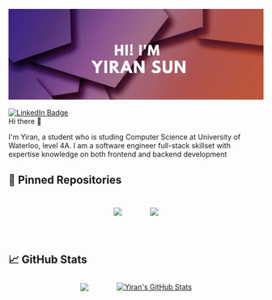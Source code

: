 [![Yiran's GitHub Banner](./assets/banner.png)](https://personal-website-sigma-wine.vercel.app/)  
   
[![LinkedIn Badge](https://img.shields.io/badge/LinkedIn-Profile-informational?style=flat&logo=linkedin&logoColor=white&color=0D76A8)](https://www.linkedin.com/in/yiran-sun-988787211/)  
Hi there 👋  
  
    
I'm Yiran, a student who is studing Computer Science at University of Waterloo, level 4A. I am a software engineer full-stack skillset with expertise knowledge on both frontend and backend development  

## 📌 Pinned Repositories

<br>

<div style="display:flex;align-items:center;justify-content:center">
<a href=“https://github.com/Feng-12138/LooSchedule”  style="margin-right:2.5rem">
  <img align="center" style="margin:0.5rem" src="https://github-readme-stats.vercel.app/api/pin/?username=Feng-12138&repo=LooSchedule&title_color=ffffff&text_color=c9cacc&icon_color=4AB197&bg_color=1A2B34" />
</a>

<a href=“https://github.com/joycedaiyt/Me-In-Loo”>
  <img align="center" style="margin:0.5rem" src="https://github-readme-stats.vercel.app/api/pin/?username=joycedaiyt&repo=Me-In-Loo&title_color=ffffff&text_color=c9cacc&icon_color=4AB197&bg_color=1A2B34" />
</a>
</div>

<br>
<br>

## &#x1f4c8; GitHub Stats
  
<div style="display:flex;align-items:center;justify-content:center">
<a href=“https://github.com/Feng-12138  style=margin-right:2.5rem>
  <img align="center" style="margin:0.5rem" src="https://github-readme-stats.vercel.app/api/top-langs/?username=Feng-12138&hide=html,css&title_color=ffffff&text_color=c9cacc&icon_color=4AB197&bg_color=1A2B34" />
</a>

<a href=“https://github.com/Feng-12138>
 <img align="center" style="margin:0.5rem" src="https://github-readme-stats.vercel.app/api?username=Feng-12138&show_icons=true&line_height=27&count_private=true&hide_rank=true&title_color=ffffff&text_color=c9cacc&icon_color=4AB097&bg_color=1A2B34" alt="Yiran's GitHub Stats" />
</a>
</div>

<br>
<br>
